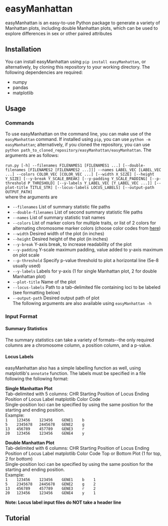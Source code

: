 # easyManhattan
easyManhattan is an easy-to-use Python package to generate a variety of Manhattan plots, including double Manhattan plots, which can be used to explore differences in sex or other paired attributes

## Installation
You can install easyManhattan using `pip install easyManhattan`, or alternatively, by cloning this repository to your working directory. The following dependencies are required:
* numpy
* pandas
* matplotlib

## Usage
### Commands
To use easyManhattan on the command line, you can make use of the `easyManhattan` command. If installed using `pip`, you can use `python -m easyManhattan`; alternatively, if you cloned the repository, you can use `python path_to_cloned_repository/easyManhattan/easyManhattan`. The arguments are as follows: <br />   
`run.py [-h] --filenames FILENAMES1 [FILENAMES1 ...] [--double-filenames [FILENAMES2 [FILENAMES2 ...]]] --names LABEL_VEC [LABEL_VEC ...] --colors COLOR_VEC [COLOR_VEC ...] [--width X_SIZE] [--height Y_SIZE] [--y-break Y_SCALE_BREAK] [--y-padding Y_SCALE_PADDING] [--p-threshold P_THRESHOLD] [--y-labels Y_LABEL_VEC [Y_LABEL_VEC ...]] [--plot-title TITLE_STR] [--locus-labels LOCUS_LABELS] [--output-path OUTPUT_PATH]` <br />
where the arguments are <br />
*  `--filenames` List of summary statistic file paths 
*  `--double-filenames` List of second summary statistic file paths 
*  `--names` List of summary statistic trait names 
*  `--colors` List of marker colors for multiple traits, or list of 2 colors for alternating chromosome marker colors (choose color codes from [here](https://matplotlib.org/3.1.0/gallery/color/named_colors.html))
*  `--width` Desired width of the plot (in inches) 
*  `--height` Desired height of the plot (in inches) 
*  `--y-break` Y-axis break, to increase readability of the plot 
*  `--y-padding` Y-scale maximum padding, value added to y-axis maximum on plot scale 
*  `--p-threshold` Specify p-value threshold to plot a horizontal line (5e-8 usually used) 
*  `--y-labels` Labels for y-axis (1 for single Manhattan plot, 2 for double Manhattan plot) 
*  `--plot-title` Name of the plot 
*  `--locus-labels` Path to a tab-delimited file containing loci to be labeled (see formatting below)
*  `--output-path` Desired output path of plot <br />
The following arguments are also available using `easyManhattan -h` 

### Input Format
#### Summary Statistics
The summary statistics can take a variety of formats--the only required columns are a chromosome column, a position column, and a p-value.

#### Locus Labels
easyManhattan also has a simple labelling function as well, using matplotlib's `annotate` function. The labels must be specified in a file following the following format: <br />

**Single Manhattan Plot** <br />
Tab-delimited with 5 columns: CHR    Starting Position of Locus    Ending Position of Locus    Label    matplotlib Color Code <br />
Single-position loci can be specified by using the same position for the starting and ending position. <br />
Example: <br />
`1    123456    123456    GENE1    b` <br />
`5    2345678   2445678   GENE2    g` <br />
`13   456789    457789    GENE3    r` <br />
`20   123456    123456    GENE4    y` <br />

**Double Manhattan Plot** <br />
Tab-delimited with 6 columns: CHR    Starting Position of Locus    Ending Position of Locus    Label    matplotlib Color Code    Top or Bottom Plot (1 for top, 2 for bottom) <br />
Single-position loci can be specified by using the same position for the starting and ending position. <br />
Example: <br />
`1    123456    123456    GENE1    b    1` <br />
`5    2345678   2445678   GENE2    g    2` <br />
`13   456789    457789    GENE3    r    2` <br />
`20   123456    123456    GENE4    y    1` <br />

**Note: Locus label input files do NOT take a header line**



## Tutorial
